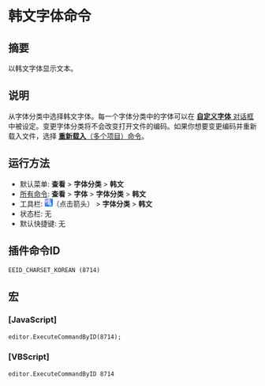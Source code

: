 # 韩文字体命令

## 摘要

以韩文字体显示文本。

## 说明

从字体分类中选择韩文字体。每一个字体分类中的字体可以在 [**自定义字体** 对话框](../../dlg/properties/font/index) 中被设定。变更字体分类将不会改变打开文件的编码。如果你想要变更编码并重新载入文件，选择 [**重新载入**（多个项目）命令](../file/file_reload_defined)。

## 运行方法

- 默认菜单: **查看** \> **字体分类** \> **韩文**
- [所有命令](../tools/all_commands): **查看** \> **字体** >
**字体分类** \> **韩文**
- 工具栏: ![](../../images/fontpopup.png)（点击箭头） \> **字体分类** \> **韩文**
- 状态栏: 无
- 默认快捷键: 无

## 插件命令ID

```
EEID_CHARSET_KOREAN (8714)
```

## 宏

### \[JavaScript\]

```
editor.ExecuteCommandByID(8714);
```

### \[VBScript\]

```
editor.ExecuteCommandByID 8714
```
